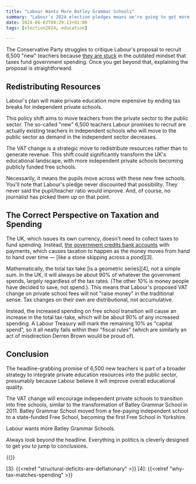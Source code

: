 ```yaml
---
title: "Labour Wants More Batley Grammar Schools"
summary: "Labour's 2024 election pledges means we're going to get more Batley Grammar Schools"
date: 2024-06-02T09:29:13+01:00
tags: [election2024, education]

---
```

The Conservative Party struggles to critique Labour's proposal to
recruit 6,500 "new" teachers because [they are stuck][1] in the outdated
mindset that taxes fund government spending. Once you get beyond that,
explaining the proposal is straightforward.

## Redistributing Resources

Labour's plan will make private education more expensive by ending tax
breaks for independent private schools.

This policy shift aims to move teachers from the private sector to the
public sector. The so-called "new" 6,500 teachers Labour promises to
recruit are actually existing teachers in independent schools who will
move to the public sector as demand in the independent sector decreases.

The VAT change is a strategic move to redistribute resources rather than
to generate revenue. This shift could significantly transform the UK's
educational landscape, with more independent private schools becoming
publicly funded free schools.

Necessarily, it means the pupils move across with these new free
schools. You'll note that Labour's pledge never discounted that
possibility. They never said the pupil/teacher ratio would improve. And,
of course, no journalist has picked them up on that point.

## The Correct Perspective on Taxation and Spending

The UK, which issues its own currency, doesn't need to collect taxes
to fund spending. Instead, [the government credits bank accounts][2] with
payments, which causes taxation to happen as the money moves from hand
to hand over time — [like a stone skipping across a pond][3].

Mathematically, the total tax take [is a geometric series][4], not a simple
sum. In the UK, it will always be about 90% of whatever the government
spends, largely regardless of the tax rates. (The other 10% is money
people have decided to save, not spend.). This means that Labour's
proposed VAT change on private school fees will not "raise money" in
the traditional sense. Tax changes on their own are distributional,
not accumulative.

Instead, the increased spending on free school transition will cause an
increase in the total tax-take, which will be about 90% of any increased
spending. A Labour Treasury will mark the remaining 10% as "capital
spend", so it all neatly falls within their "fiscal rules" (which are
similarly an act of misdirection Derren Brown would be proud of).

## Conclusion

The headline-grabbing promise of 6,500 new teachers is part
of a broader strategy to integrate private education resources into the
public sector, presumably because Labour believe it will improve overall
educational quality.

The VAT change will encourage independent private schools to transition
into free schools, similar to the transformation of Batley Grammar School
in 2011. Batley Grammar School moved from a fee-paying independent
school to a state-funded Free School, becoming the first Free School
in Yorkshire.

Labour wants more Batley Grammar Schools.

Always look beyond the headline. Everything in politics is cleverly
designed to get you to jump to conclusions.

{{<joindiscord>}}


[1]: https://www.telegraph.co.uk/news/2024/06/01/private-schools-tax-labour-obr/
[2]: https://www.ucl.ac.uk/bartlett/public-purpose/publications/2022/may/self-financing-state-institutional-analysis
[3]: {{<relref "structural-deficits-are-deflationary" >}}
[4]: {{<relref "why-tax-matches-spending" >}}


